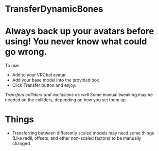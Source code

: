# TransferDynamicBones

# Always back up your avatars before using! You never know what could go wrong.

To use:
- Add to your VRChat avatar
- Add your base model into the provided box
- Click Transfer button and enjoy.

*Transfers colliders and exclusions as well*
Some manual tweaking may be needed on the colliders, depending on how you set them up.

# Things
- Transferring between differently scaled models may need some things (Like radii, offsets, and other non-scaled factors) to be manually changed 
